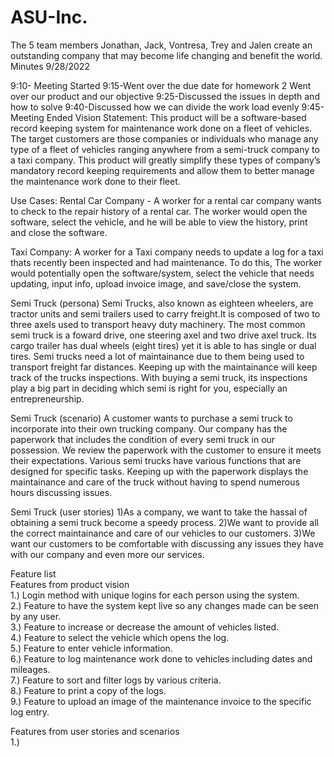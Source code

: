 # ASU-Inc.
The 5 team members Jonathan, Jack, Vontresa, Trey and Jalen create an outstanding company that may become life changing and benefit the world. 
Minutes 9/28/2022

9:10- Meeting Started
9:15-Went over the due date for homework 2
Went over our product and our objective
9:25-Discussed the issues in depth and how to solve
9:40-Discussed how we can divide the work load evenly
9:45-Meeting Ended
Vision Statement: This product will be a software-based record keeping system for maintenance work done on a fleet of vehicles. The target customers are those companies or individuals who manage any type of a fleet of vehicles ranging anywhere from a semi-truck company to a taxi company. This product will greatly simplify these types of company’s mandatory record keeping requirements and allow them to better manage the maintenance work done to their fleet.

Use Cases: Rental Car Company - A worker for a rental car company wants to check to the repair history of a rental car. The worker would open the software, select the vehicle, and he will be able to view the history, print and close the software.

Taxi Company: A worker for a Taxi company needs to update a log for a taxi thats recently been inspected and had maintenance. To do this, The worker would potentially open the software/system, select the vehicle that needs updating, input info, upload invoice image, and save/close the system.

Semi Truck (persona)
Semi Trucks, also known as eighteen wheelers, are tractor units and semi trailers used to carry freight.It is composed of two to three axels used to transport heavy duty machinery. The most common semi truck is a foward drive, one steering axel and two drive axel truck. Its cargo trailer has dual wheels (eight tires) yet it is able to has single or dual tires.
Semi trucks need a lot of maintainance due to them being used to transport freight far distances. Keeping up with the maintainance will keep track of the trucks inspections. With buying a semi truck, its inspections play a big part in deciding which semi is right for you, especially an entrepreneurship. 

Semi Truck (scenario)
A customer wants to purchase a semi truck to incorporate into their own trucking company. Our company has the paperwork that includes the condition of every semi truck in our possession. We review the paperwork with the customer to ensure it meets their expectations. Various semi trucks have various functions that are designed for specific tasks. Keeping up with the paperwork displays the maintainance and care of the truck without having to spend numerous hours discussing issues.

Semi Truck (user stories) 
1)As a company, we want to take the hassal of obtaining a semi truck become a speedy process.
2)We want to provide all the correct maintainance and care of our vehicles to our customers.
3)We want our customers to be comfortable with discussing any issues they have with our company and even more our services. 

Feature list  
Features from product vision  
1.)	Login method with unique logins for each person using the system.  
2.)	Feature to have the system kept live so any changes made can be seen by any user.  
3.)	Feature to increase or decrease the amount of vehicles listed.  
4.)	Feature to select the vehicle which opens the log.  
5.)	Feature to enter vehicle information.  
6.)	Feature to log maintenance work done to vehicles including dates and mileages.  
7.)	Feature to sort and filter logs by various criteria.  
8.)	Feature to print a copy of the logs.  
9.)	Feature to upload an image of the maintenance invoice to the specific log entry.  
  
Features from user stories and scenarios  
1.)
